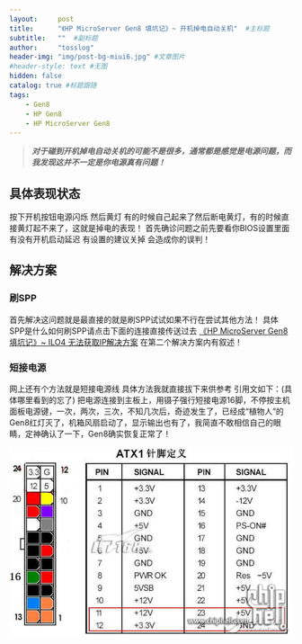 ```yaml
---
layout:     post 
title:      "《HP MicroServer Gen8 填坑记》~ 开机掉电自动关机"  #主标题
subtitle:   ""  #副标题
author:     "tosslog" 
header-img: "img/post-bg-miui6.jpg" #文章图片
#header-style: text #无图
hidden: false
catalog: true #标题跟随
tags: 
    - Gen8
    - HP Gen8
    - HP MicroServer Gen8
---
```


> ***对于碰到开机掉电自动关机的可能不是很多，通常都是感觉是电源问题，而我发现这并不一定是你电源真有问题！***

## 具体表现状态
按下开机按钮电源闪烁 然后黄灯 有的时候自己起来了然后断电黄灯，有的时候直接黄灯起不来了，这就是掉电的表现！
首先确诊问题之前先要看你BIOS设置里面有没有开机启动延迟 有设置的建议关掉 会造成你的误判！

## 解决方案

### 刷SPP
首先解决这问题就是最直接的就是刷SPP试试如果不行在尝试其他方法！
具体SPP是什么如何刷SPP请点击下面的连接直接传送过去 [《HP MicroServer Gen8 填坑记》~  ILO4 无法获取IP解决方案](/2020/11/05/HP-MicroServer-Gen8-填坑记-~-ILO4-无法获取IP解决方案/) 在第二个解决方案内有叙述！ 

### 短接电源
网上还有个方法就是短接电源线
具体方法我就直接拔下来供参考
引用文如下：(具体哪里看到的忘了)
把电源连接到主板上，用镊子强行短接电源16脚，不停按主机面板电源键，一次，两次，三次，不知几次后，奇迹发生了，已经成“植物人”的Gen8红灯灭了，机箱风扇启动了，显示输出也有了，我简直不敢相信自己的眼睛，定神确认了一下，Gen8确实恢复正常了！

![img](/img/post-img/2020/11/05/529171715.png)
